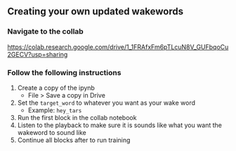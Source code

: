 ## Creating your own updated wakewords

### Navigate to the collab
https://colab.research.google.com/drive/1_1FRAfxFm6pTLcuN8V_GUFbqoCu2GECV?usp=sharing

### Follow the following instructions
1. Create a copy of the ipynb 
    - File > Save a copy in Drive
2. Set the `target_word` to whatever you want as your wake word
    - Example: `hey_tars`
3. Run the first block in the collab notebook
4. Listen to the playback to make sure it is sounds like what you want the wakeword to sound like
5. Continue all blocks after to run training